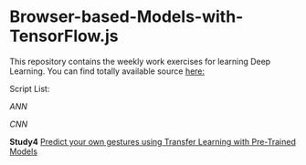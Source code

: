 # Browser-based-Models-with-TensorFlow.js
This repository contains the weekly work exercises for learning Deep Learning.
You can find totally available source [here:](https://github.com/lmoroney/dlaicourse)

Script List:

_ANN_

_CNN_

**Study4**
[Predict your own gestures using Transfer Learning with Pre-Trained Models](https://carlosug.github.io/TensorflowinBrowser/src/study4/rpsls.html)

